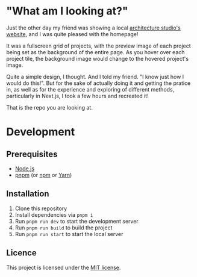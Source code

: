# "What am I looking at?"

Just the other day my friend was showing a local [architecture studio's website](https://aim-studio.me/), and I was quite pleased with the homepage!

It was a fullscreen grid of projects, with the preview image of each project being set as the background of the entire page. As you hover over each project tile, the background image would change to the hovered project's image.

Quite a simple design, I thought. And I told my friend. "I know just how I would do this!". But for the sake of actually doing it and getting the pratice in, as well as for the experience and exploring of different methods, particularly in Next.js, I took a few hours and recreated it!

That is the repo you are looking at.

# Development

## Prerequisites

- [Node.js](https://nodejs.org/en/)
- [pnpm](https://pnpm.io/) (or [npm](https://www.npmjs.com/) or [Yarn](https://yarnpkg.com/en/))

## Installation

1. Clone this repository
2. Install dependencies via `pnpm i`
3. Run `pnpm run dev` to start the development server
4. Run `pnpm run build` to build the project
5. Run `pnpm run start` to start the local server

## Licence

This project is licensed under the [MIT license](https://opensource.org/license/mit/).
